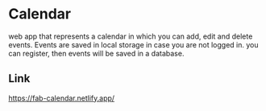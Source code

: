 # Calendar

web app that represents a calendar in which you can add, edit and delete events.
Events are saved in local storage in case you are not logged in. 
you can register, then events will be saved in a database.

## Link
https://fab-calendar.netlify.app/

